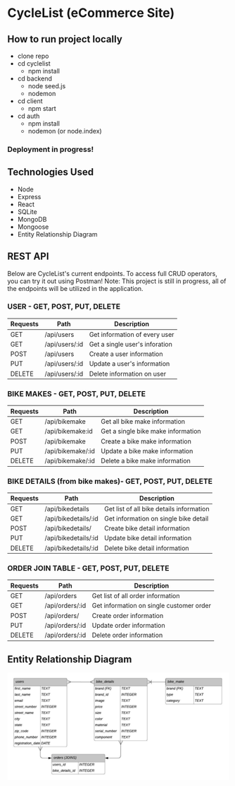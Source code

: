 # CycleList (eCommerce Site) 

## How to run project locally
- clone repo
- cd cyclelist
  - npm install
- cd backend 
  - node seed.js
  - nodemon
- cd client 
  - npm start
- cd auth 
  - npm install
  - nodemon (or node.index)

### Deployment in progress!

## Technologies Used
* Node <br>
* Express <br>
* React <br>
* SQLite <br>
* MongoDB <br>
* Mongoose <br>
* Entity Relationship Diagram <br>

## REST API
Below are CycleList's current endpoints. To access full CRUD operators, you can try it out using Postman! Note: This project is still in progress, all of the endpoints will be utilized in the application.

### USER - GET, POST, PUT, DELETE
|   Requests      | Path        | Description |
| ----------- | ----------- | ----------- |
|  GET | /api/users | Get information of every user |
|  GET | /api/users/:id | Get a single user's inforation  |
|  POST  | /api/users     |  Create a user information  |
|  PUT  | /api/users/:id       |  Update a user's information   |
|  DELETE  | /api/users/:id      |  Delete information on user  |

### BIKE MAKES - GET, POST, PUT, DELETE
|   Requests      |    Path        | Description |
| ----------- | ----------- | ----------- |
|  GET  | /api/bikemake  | Get all bike make information  |
|  GET  | /api/bikemake:id   | Get a single bike make information  |
|  POST | /api/bikemake  |  Create a bike make information     |
|  PUT  | /api/bikemake/:id  |  Update a bike make information   |
|  DELETE  | /api/bikemake/:id   |  Delete a bike make information  |

### BIKE DETAILS (from bike makes)- GET, POST, PUT, DELETE
|    Requests   |    Path     | Description  |
| ----------- | ----------- | ----------- |
| GET    | /api/bikedetails       |  Get list of all bike details information   |
| GET    | /api/bikedetails/:id   |  Get information on single bike detail  |
| POST   | /api/bikedetails/      |  Create bike detail information  |
| PUT    | /api/bikedetails/:id   |  Update bike detail information   |
| DELETE | /api/bikedetails/:id   |  Delete bike detail information  |

### ORDER JOIN TABLE - GET, POST, PUT, DELETE
|    Requests   |    Path     | Description  |
| ----------- | ----------- | ----------- |
| GET    | /api/orders       |  Get list of all order information   |
| GET    | /api/orders/:id   |  Get information on single customer order   |
| POST   | /api/orders/      |  Create order information  |
| PUT    | /api/orders/:id   |  Update order information   |
| DELETE | /api/orders/:id   |  Delete order information  |

## Entity Relationship Diagram 
![bikeshoppingapi](./erd.png)